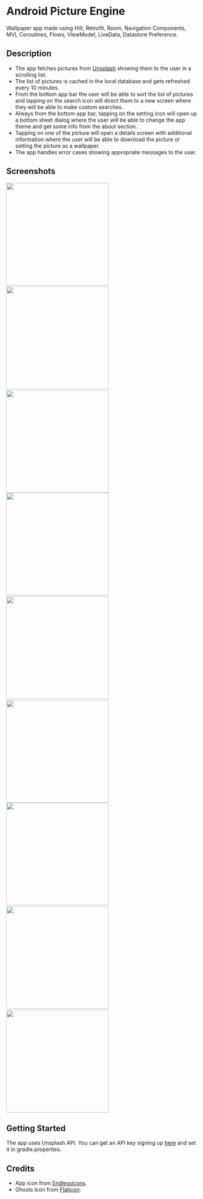 # Android Picture Engine
Wallpaper app made using Hilt, Retrofit, Room, Navigation Components, MVI, Coroutines, Flows, ViewModel, LiveData, Datastore Preference.

## Description

- The app fetches pictures from <a href="https://unsplash.com/" target="_blank">Unsplash</a> showing them to the user in a scrolling list.
- The list of pictures is cached in the local database and gets refreshed every 10 minutes.
- From the bottom app bar the user will be able to sort the list of pictures and tapping on the search icon will direct them to a new screen where they will be able to make custom searches.
- Always from the bottom app bar, tapping on the setting icon will open up a bottom sheet dialog where the user will be able to change the app theme and get some info from the about section.
- Tapping on one of the picture will open a details screen with additional information where the user will be able to download the picture or setting the picture as a wallpaper.
- The app handles error cases showing appropriate messages to the user.

## Screenshots
<img src="https://github.com/simoneconigliaro/android_picture_engine/blob/master/Screenshot_01.png" width="270"/>&nbsp;
<img src="https://github.com/simoneconigliaro/android_picture_engine/blob/master/Screenshot_02.png" width="270"/>&nbsp;
<img src="https://github.com/simoneconigliaro/android_picture_engine/blob/master/Screenshot_03.png" width="270"/>
<img src="https://github.com/simoneconigliaro/android_picture_engine/blob/master/Screenshot_04.png" width="270"/>&nbsp;
<img src="https://github.com/simoneconigliaro/android_picture_engine/blob/master/Screenshot_05.png" width="270"/>&nbsp;
<img src="https://github.com/simoneconigliaro/android_picture_engine/blob/master/Screenshot_06.png" width="270"/>
<img src="https://github.com/simoneconigliaro/android_picture_engine/blob/master/Screenshot_07.png" width="270"/>&nbsp;
<img src="https://github.com/simoneconigliaro/android_picture_engine/blob/master/Screenshot_08.png" width="270"/>&nbsp;
<img src="https://github.com/simoneconigliaro/android_picture_engine/blob/master/Screenshot_09.png" width="270"/>

## Getting Started
The app uses Unsplash API. You can get an API key signing up <a href="https://unsplash.com/developers" target="_blank">here</a> and set it in gradle.properties.

## Credits
- App icon from <a href="https://endlessicons.com/free-icons/mountain-icon-1/" target="_blank">Endlessicons</a>.
- Ghosts Icon from <a href="https://www.flaticon.com/free-icon/ghost_1150381?term=ghost&page=1&position=55&page=1&position=55&related_id=1150381&origin=tag" target="_blank">Flaticon</a>.
